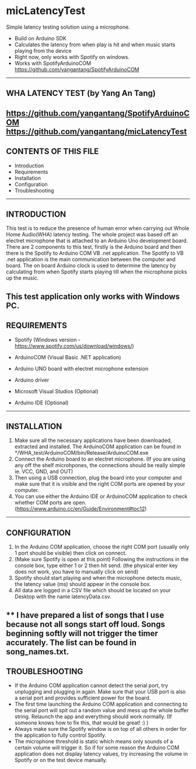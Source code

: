 # micLatencyTest
Simple latency testing solution using a microphone.

- Build on Arduino SDK
- Calculates the latency from when play is hit and when music starts playing from the device
- Right now, only works with Spotify on windows.
- Works with SpotifyArduinoCOM https://github.com/yangantang/SpotifyArduinoCOM

----------------
WHA LATENCY TEST (by Yang An Tang)
----------------
https://github.com/yangantang/SpotifyArduinoCOM
https://github.com/yangantang/micLatencyTest
---------------------
CONTENTS OF THIS FILE
---------------------
 * Introduction
 * Requirements
 * Installation
 * Configuration
 * Troubleshooting
------------
INTRODUCTION
------------
This test is to reduce the presence of human error when carrying out Whole Home Audio(WHA)
latency testing. The whole project was based off an electret microphone that is attached
to an Arduino Uno development board. There are 2 components to this test, firstly is the 
Arduino board and then there is the Spotify to Arduino COM VB .net application. The Spotify
to VB .net application is the main communication between the computer and board. The on board
Arduino clock is used to determine the latency by calculating from when Spotify starts playing
till when the microphone picks up the music.

This test application only works with Windows PC.
------------
REQUIREMENTS
------------
- Spotify (Windows version - https://www.spotify.com/us/download/windows/)
- ArduinoCOM (Visual Basic .NET application)
- Arduino UNO board with electret microphone extension
- Arduino driver

- Microsoft Visual Studios (Optional)
- Arduino IDE (Optional)
------------
INSTALLATION
------------
1) Make sure all the necessary applications have been downloaded, extracted and installed.
   The ArduinoCOM application can be found in */WHA_test/ArduinoCOM/bin/Release/ArduinoCOM.exe
2) Connect the Arduino board to an electret microphone. (If you are using any off the shelf
   microhpones, the connections should be really simple ie. VCC, GND, and OUT)
3) Then using a USB connection, plug the board into your computer and make sure that it is
   visible and the right COM ports are opened by your computer. 
4) You can use either the Arduino IDE or ArduinoCOM application to check whether COM ports 
   are open.(https://www.arduino.cc/en/Guide/Environment#toc12)
-------------
CONFIGURATION
-------------
1) In the Arduino COM application, choose the right COM port (usually only 1 port should be visible)
   then click on connect.
2) (Make sure Spotify is open at this point) Following the instructions in the console box, 
   type either 1 or 2 then hit send. (the physical enter key does not work, you have to manually
   click on send)
3) Spotify should start playing and when the microphone detects music, the latency value (ms)
   should appear in the console box.
4) All data are logged in a CSV file which should be located on your Desktop with the name
   latencyData.csv.

** I have prepared a list of songs that I use because not all songs start off loud. Songs beginning
   softly will not trigger the timer accurately. The list can be found in song_names.txt.
---------------
TROUBLESHOOTING
---------------
- If the Arduino COM application cannot detect the serial port, try unplugging and plugging in again.
  Make sure that your USB port is also a serial port and provides sufficient power for the board.
- The first time launching the Arduino COM application and connecting to the serial port will spit
  out a random value and mess up the whole buffer string. Relaunch the app and everything should
  work normally. (If someone knows how to fix this, that would be great! :) )
- Always make sure the Spotify window is on top of all others in order for the application to fully
  control Spotify.
- The microphone threshold is static which means only sounds of a certain volume will trigger it.
  So if for some reason the Arduino COM application does not display latency values, try 
  increasing the volume in Spotify or on the test device manually.  
